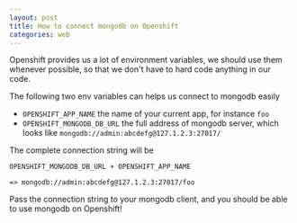 ```yaml
---
layout: post
title: How to connect mongodb on Openshift
categories: web
---
```


Openshift provides us a lot of environment variables, we should use them whenever possible, so that we don't have to hard code anything in our code.

The following two env variables can helps us connect to mongodb easily

- `OPENSHIFT_APP_NAME` the name of your current app, for instance `foo`
- `OPENSHIFT_MONGODB_DB_URL` the full address of mongodb server, which looks like `mongodb://admin:abcdefg@127.1.2.3:27017/`

The complete connection string will be

```
OPENSHIFT_MONGODB_DB_URL + OPENSHIFT_APP_NAME

=> mongodb://admin:abcdefg@127.1.2.3:27017/foo
```

Pass the connection string to your mongodb client, and you should be able to use mongodb on Openshift!
